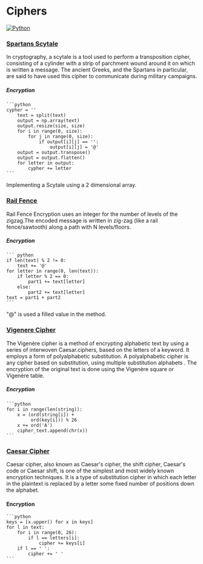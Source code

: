 # Ciphers

[![Python](https://img.shields.io/badge/Python-3.7.7-blue)](https://www.python.org/downloads/windows/)

### [Spartans Scytale](https://github.com/ans-sharma/ciphers/blob/master/spartan_scytale.py)

In cryptography, a scytale is a tool used to perform a transposition cipher, consisting of a cylinder with a strip of parchment wound around it on which is written a message. The ancient Greeks, and the Spartans in particular, are said to have used this cipher to communicate during military campaigns. 

##### Encryption
    ```python 
    cypher = ''
        text = split(text)
        output = np.array(text)
        output.resize(size, size)
        for i in range(0, size):
            for j in range(0, size):
                if output[i][j] == '':
                    output[i][j] = '@'
        output = output.transpose()
        output = output.flatten()
        for letter in output:
            cypher += letter
    ```
Implementing a Scytale using a 2 dimensional array.

### [Rail Fence](https://github.com/ans-sharma/ciphers/blob/master/rail_fence.py)

Rail Fence Encryption uses an integer for the number of levels of the zigzag.The encoded message is written in zig-zag (like a rail fence/sawtooth) along a path with N levels/floors.

##### Encryption
    ``` python
    if len(text) % 2 != 0:
        text += '@'
    for letter in range(0, len(text)):
        if letter % 2 == 0:
            part1 += text[letter]
        else:
            part2 += text[letter]
    text = part1 + part2
    ```
"@" is used a filled value in the method.

### [Vigenere Cipher](https://github.com/ans-sharma/ciphers/blob/master/vigen%C3%A8re_cipher.py)

The Vigenère cipher is a method of encrypting alphabetic text by using a series of interwoven Caesar.ciphers, based on the letters of a keyword. It employs a form of polyalphabetic substitution. A polyalphabetic cipher is any cipher based on substitution, using multiple substitution alphabets . The encryption of the original text is done using the Vigenère square or Vigenère table.

##### Encryption
    ```python
    for i in range(len(string)):
        x = (ord(string[i]) +
             ord(key[i])) % 26
        x += ord('A')
        cipher_text.append(chr(x))
    ```

### [Caesar Cipher](https://github.com/ans-sharma/ciphers/blob/master/caesar_cipher.py)

Caesar cipher, also known as Caesar's cipher, the shift cipher, Caesar's code or Caesar shift, is one of the simplest and most widely known encryption techniques. It is a type of substitution cipher in which each letter in the plaintext is replaced by a letter some fixed number of positions down the alphabet.

#### Encryption
    ```python
    keys = [x.upper() for x in keys]
    for l in text:
        for i in range(0, 26):
            if l == letters[i]:
                cipher += keys[i]
        if l == ' ':
            cipher += ' '
    ```

